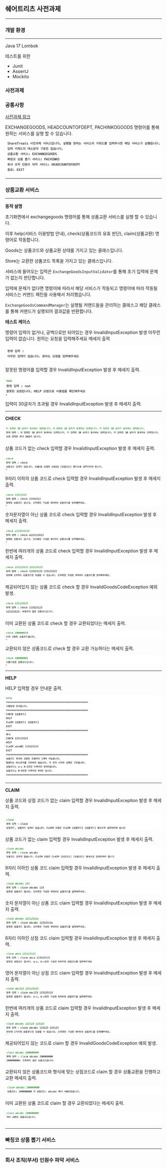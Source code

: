 ## 쉐어트리츠 사전과제

-----------------------

### 개발 환경

------------

Java 17 
Lombok

테스트를 위한

 - Junit
 - AssertJ
 - Mockito

### 사전과제 

### 공통사항
[사전과제 링크](https://replit.com/@ujuj0202/ShareTreatsPreAssignment-1?v=1)

EXCHANGEGOODS, HEADCOUNTOFDEPT, PACHINKOGOODS 명령어를 통해 원하는 서비스를 실행 할 수 있습니다.

![img.png](img.png)

-----------

### 상품교환 서비스 

------------

**동작 설명**

초기화면에서 exchangegoods 명령어를 통해 상품교환 서비스를 실행 할 수 있습니다.

이후 help(서비스 이용방법 안내), check(상품코드의 유효 판단), claim(상품교환) 명령어로 작동합니다.

Goods는 상품코드와 상품교환 상태를 가지고 있는 클래스입니다.

Store는 교환한 상품코드 목록을 가지고 있는 클래스입니다.

서비스에 들어오는 입력은 `ExchangeGoodsInputValidator`를 통해 초기 입력에 문제가 없는지 판단합니다.

입력에 문제가 없다면 명령어에 따라서 해당 서비스가 작동되고 명령어에 따라 작동될 서비스는 커맨드 패턴을 사용해서 처리했습니다.

`ExchangeGoodsCommandManager`는 실행될 커맨드들을 관리하는 클래스고 해당 클래스를 통해 커맨드가 실행되어 결과값을 반환합니다.

**테스트 케이스**

명령어 입력이 없거나, 공백으로만 되어있는 경우 InvalidInputException 발생 아무런 입력이 없습니다. 원하는 요청을 입력해주세요 메세지 출력

![img_1.png](img_1.png)

잘못된 명령어를 입력할 경우 InvalidInputException 발생 후 메세지 출력.

![img_2.png](img_2.png)

입력이 30글자가 초과될 경우 InvalidInputException 발생 후 메세지 출력.

----------------

**CHECK**

![img_3.png](img_3.png)

상품 코드가 없는 check 입력할 경우 InvalidInputException 발생 후 메세지 출력.

![img_4.png](img_4.png)

9자리 이하의 상품 코드로 check 입력할 경우 InvalidInputException 발생 후 메세지 출력.

![img_5.png](img_5.png)

숫자문자열이 아닌 상품 코드로 check 입력할 경우 InvalidInputException 발생 후 메세지 출력.

![img_6.png](img_6.png)

한번에 여러개의 상품 코드로 check 입력할 경우 InvalidInputException 발생 후 메세지 출력.

![img_7.png](img_7.png)

제공되어있지 않는 상품 코드로 check 할 경우 InvalidGoodsCodeException 예외 발생.

![img_8.png](img_8.png)

이미 교환된 상품 코드로 check 할 경우 교환되었다는 메세지 출력.

![img_9.png](img_9.png)

교환되지 않은 상품코드로 check 할 경우 교환 가능하다는 메세지 출력.

![img_10.png](img_10.png)

----------------------------

**HELP**

HELP 입력할 경우 안내문 출력.

![img_11.png](img_11.png)

-----------------

**CLAIM**

상품 코드와 상점 코드가 없는 claim 입력할 경우 InvalidInputException 발생 후 메세지 출력.

![img_12.png](img_12.png)

상품 코드가 없는 claim 입력할 경우 InvalidInputException 발생 후 메세지 출력.

![img_13.png](img_13.png)

9자리 이하인 상품 코드 claim 입력할 경우 InvalidInputException 발생 후 메세지 출력.

![img_14.png](img_14.png)


숫자 문자열이 아닌 상품 코드 claim 입력할 경우 InvalidInputException 발생 후 메세지 출력.

![img_15.png](img_15.png)

6자리 이하인 상점 코드 claim 입력할 경우 InvalidInputException 발생 후 메세지 출력.

![img_16.png](img_16.png)

영어 문자열이 아닌 상점 코드 claim 입력할 경우 InvalidInputException 발생 후 메세지 출력.

![img_17.png](img_17.png)

한번에 여러개의 상품 코드로 claim 입력할 경우 InvalidInputException 발생 후 메세지 출력.

![img_18.png](img_18.png)

제공되어있지 않는 코드로 claim 할 경우 InvalidGoodsCodeException 예외 발생.

![img_20.png](img_20.png)

교환되지 않은 상품코드와 형식에 맞는 상점코드로 claim 할 경우 상품교환을 진행하고 교환 메세지 출력.

![img_21.png](img_21.png)

이미 교환된 상품 코드로 claim 할 경우 교환되었다는 메세지 출력.

![img_19.png](img_19.png)

-----------------

### 빠칭코 상품 뽑기 서비스



-------------------

### 회사 조직(부서) 인원수 파악 서비스


